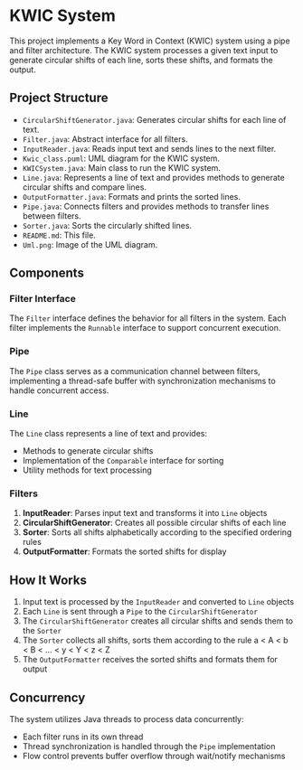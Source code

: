 # KWIC System

This project implements a Key Word in Context (KWIC) system using a pipe and filter architecture. The KWIC system processes a given text input to generate circular shifts of each line, sorts these shifts, and formats the output.

## Project Structure

- `CircularShiftGenerator.java`: Generates circular shifts for each line of text.
- `Filter.java`: Abstract interface for all filters.
- `InputReader.java`: Reads input text and sends lines to the next filter.
- `Kwic_class.puml`: UML diagram for the KWIC system.
- `KWICSystem.java`: Main class to run the KWIC system.
- `Line.java`: Represents a line of text and provides methods to generate circular shifts and compare lines.
- `OutputFormatter.java`: Formats and prints the sorted lines.
- `Pipe.java`: Connects filters and provides methods to transfer lines between filters.
- `Sorter.java`: Sorts the circularly shifted lines.
- `README.md`: This file.
- `Uml.png`: Image of the UML diagram.

## Components

### Filter Interface

The `Filter` interface defines the behavior for all filters in the system. Each filter implements the `Runnable` interface to support concurrent execution.

### Pipe

The `Pipe` class serves as a communication channel between filters, implementing a thread-safe buffer with synchronization mechanisms to handle concurrent access.

### Line

The `Line` class represents a line of text and provides:
- Methods to generate circular shifts
- Implementation of the `Comparable` interface for sorting
- Utility methods for text processing

### Filters

1. **InputReader**: Parses input text and transforms it into `Line` objects
2. **CircularShiftGenerator**: Creates all possible circular shifts of each line
3. **Sorter**: Sorts all shifts alphabetically according to the specified ordering rules
4. **OutputFormatter**: Formats the sorted shifts for display

## How It Works

1. Input text is processed by the `InputReader` and converted to `Line` objects
2. Each `Line` is sent through a `Pipe` to the `CircularShiftGenerator`
3. The `CircularShiftGenerator` creates all circular shifts and sends them to the `Sorter`
4. The `Sorter` collects all shifts, sorts them according to the rule a < A < b < B < ... < y < Y < z < Z
5. The `OutputFormatter` receives the sorted shifts and formats them for output

## Concurrency

The system utilizes Java threads to process data concurrently:
- Each filter runs in its own thread
- Thread synchronization is handled through the `Pipe` implementation
- Flow control prevents buffer overflow through wait/notify mechanisms
